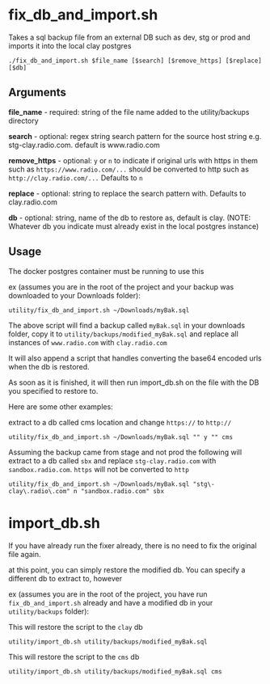 # fix_db_and_import.sh

Takes a sql backup file from an external DB such as dev, stg or prod and imports it into the local clay postgres


```shell script
./fix_db_and_import.sh $file_name [$search] [$remove_https] [$replace] [$db]
```

## Arguments

__file_name__  - required: string of the file name added to the utility/backups directory

__search__ - optional: regex string search pattern for the source host string e.g. stg-clay\.radio\.com. default is www\.radio\.com

__remove_https__ - optional: `y` or `n` to indicate if original urls with https in them such as
  `https://www.radio.com/...` should be converted to http such as `http://clay.radio.com/...` Defaults to `n`

__replace__ - optional: string to replace the search pattern with. Defaults to clay.radio.com

__db__ - optional: string, name of the db to restore as, default is clay. (NOTE: Whatever db you indicate must already exist in the local postgres instance)



## Usage
The docker postgres container must be running to use this


ex (assumes you are in the root of the project and your backup was downloaded to your Downloads folder): 

```shell script
utility/fix_db_and_import.sh ~/Downloads/myBak.sql
```

The above script will find a backup called `myBak.sql` in your downloads folder, copy it to `utility/backups/modified_myBak.sql`
and replace all instances of `www.radio.com` with `clay.radio.com`

It will also append a script that handles converting the base64 encoded urls when the db is restored.

As soon as it is finished, it will then run import_db.sh on the file with the DB you specified to restore to.

Here are some other examples:

extract to a db called cms location and change `https://` to `http://` 
```shell script
utility/fix_db_and_import.sh ~/Downloads/myBak.sql "" y "" cms
```

Assuming the backup came from stage and not prod the following will extract to a db called `sbx` 
and replace `stg-clay.radio.com` with `sandbox.radio.com`. `https` will not be converted to `http`
```shell script
utility/fix_db_and_import.sh ~/Downloads/myBak.sql "stg\-clay\.radio\.com" n "sandbox.radio.com" sbx
```

# import_db.sh

If you have already run the fixer already, there is no need to fix the original file again.

at this point, you can simply restore the modified db. You can specify a different db to extract to, however

ex (assumes you are in the root of the project, you have run `fix_db_and_import.sh` already and have a modified db in your `utility/backups` folder):

This will restore the script to the `clay` db
```shell script
utility/import_db.sh utility/backups/modified_myBak.sql
```


This will restore the script to the `cms` db
```shell script
utility/import_db.sh utility/backups/modified_myBak.sql cms
```

